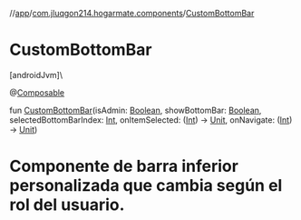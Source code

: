 //[app](../../index.md)/[com.jluqgon214.hogarmate.components](index.md)/[CustomBottomBar](-custom-bottom-bar.md)

# CustomBottomBar

[androidJvm]\

@[Composable](https://developer.android.com/reference/kotlin/androidx/compose/runtime/Composable.html)

fun [CustomBottomBar](-custom-bottom-bar.md)(isAdmin: [Boolean](https://kotlinlang.org/api/latest/jvm/stdlib/kotlin-stdlib/kotlin/-boolean/index.html), showBottomBar: [Boolean](https://kotlinlang.org/api/latest/jvm/stdlib/kotlin-stdlib/kotlin/-boolean/index.html), selectedBottomBarIndex: [Int](https://kotlinlang.org/api/latest/jvm/stdlib/kotlin-stdlib/kotlin/-int/index.html), onItemSelected: ([Int](https://kotlinlang.org/api/latest/jvm/stdlib/kotlin-stdlib/kotlin/-int/index.html)) -&gt; [Unit](https://kotlinlang.org/api/latest/jvm/stdlib/kotlin-stdlib/kotlin/-unit/index.html), onNavigate: ([Int](https://kotlinlang.org/api/latest/jvm/stdlib/kotlin-stdlib/kotlin/-int/index.html)) -&gt; [Unit](https://kotlinlang.org/api/latest/jvm/stdlib/kotlin-stdlib/kotlin/-unit/index.html))

# Componente de barra inferior personalizada que cambia según el rol del usuario.
